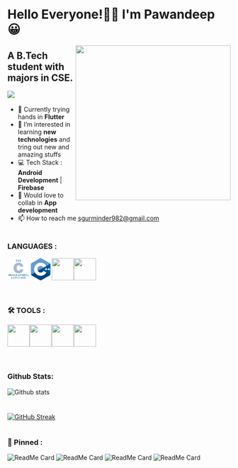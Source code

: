 # Hello Everyone!👩‍💻 I'm Pawandeep 😀

<img align="right" img src="https://media.giphy.com/media/YFFGUPTPTRqIhwepA4/giphy.gif" height = "350" width = "350"/>  

## **A B.Tech student with majors in CSE.**


![](https://komarev.com/ghpvc/?username=PawandeepKaur2405)

- 🌱 Currently trying hands in **Flutter** 
- 👀 I’m interested in learning **new** **technologies** and tring out new and amazing stuffs               
- 💻 Tech Stack : **Android** **Development** | **Firebase**
- 🔗 Would love to collab in **App development**
- 📫 How to reach me sgurminder982@gmail.com

#
### LANGUAGES :
  
<img align="left" img src="https://raw.githubusercontent.com/github/explore/80688e429a7d4ef2fca1e82350fe8e3517d3494d/topics/c/c.png" height = "50" width = "50"/>  
<img align="left" img src="https://raw.githubusercontent.com/github/explore/80688e429a7d4ef2fca1e82350fe8e3517d3494d/topics/cpp/cpp.png" height = "50" width = "50"/>
<img align="left" img src="https://i.postimg.cc/zvCsF8d5/java-logo-640.jpg" height = "50" width = "50"/>
<img align="left" img src="https://i.postimg.cc/sf5Cr438/Yr-pWI4G.jpg" height = "50" width = "50"/>     

<br> </br>
<br> </br>
#
### 🛠 TOOLS :
<img align="left" img src="https://i.postimg.cc/GpnFTDB4/download.png" height = "50" width = "50"/>
<img align="left" img src="https://i.postimg.cc/02LmhS0V/download.jpg" height = "50" width = "50"/>
<img align="left" img src="https://i.postimg.cc/sXDZ543g/download-2.png" height = "50" width = "50"/>
<img align="left" img src="https://i.postimg.cc/QdG9f3jP/download-1.png" height = "50" width = "50"/>

<br> </br>
<br> </br>
#
### Github Stats:

![Github stats](https://github-readme-stats.vercel.app/api?username=PawandeepKaur2405)

#

[![GitHub Streak](https://github-readme-streak-stats.herokuapp.com/?user=PawandeepKaur2405&theme=dark)](https://git.io/streak-stats)

#
### 📌 Pinned :
![ReadMe Card](https://github-readme-stats.vercel.app/api/pin/?username=PawandeepKaur2405&repo=Sorting_Algorithms)
![ReadMe Card](https://github-readme-stats.vercel.app/api/pin/?username=PawandeepKaur2405&repo=Criminal_Intent)
![ReadMe Card](https://github-readme-stats.vercel.app/api/pin/?username=PawandeepKaur2405&repo=CoinMan)
![ReadMe Card](https://github-readme-stats.vercel.app/api/pin/?username=PawandeepKaur2405&repo=Snappy_Firebase)

#
<!-- ### 📈My contribution Graph :

[![Ashutosh's github activity graph](https://activity-graph.herokuapp.com/graph?username=PawandeepKaur2405&theme=dracula)](https://github.com/ashutosh00710/github-readme-activity-graph)
 -->


<!---
PawandeepKaur2405/PawandeepKaur2405 is a ✨ special ✨ repository because its `README.md` (this file) appears on your GitHub profile.
You can click the Preview link to take a look at your changes.
--->
